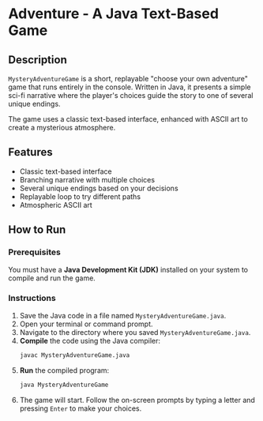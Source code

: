 # Adventure - A Java Text-Based Game

## Description

`MysteryAdventureGame` is a short, replayable "choose your own adventure" game that runs entirely in the console. Written in Java, it presents a simple sci-fi narrative where the player's choices guide the story to one of several unique endings.

The game uses a classic text-based interface, enhanced with ASCII art to create a mysterious atmosphere.

## Features

* Classic text-based interface
* Branching narrative with multiple choices
* Several unique endings based on your decisions
* Replayable loop to try different paths
* Atmospheric ASCII art

## How to Run

### Prerequisites

You must have a **Java Development Kit (JDK)** installed on your system to compile and run the game.

### Instructions

1.  Save the Java code in a file named `MysteryAdventureGame.java`.
2.  Open your terminal or command prompt.
3.  Navigate to the directory where you saved `MysteryAdventureGame.java`.
4.  **Compile** the code using the Java compiler:
    ```bash
    javac MysteryAdventureGame.java
    ```
5.  **Run** the compiled program:
    ```bash
    java MysteryAdventureGame
    ```
6.  The game will start. Follow the on-screen prompts by typing a letter and pressing `Enter` to make your choices.
